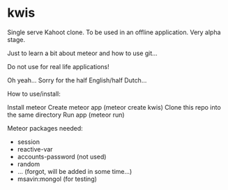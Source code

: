 # kwis
Single serve Kahoot clone. To be used in an offline application. Very alpha stage. 

Just to learn a bit about meteor and how to use git...

Do not use for real life applications!

Oh yeah... Sorry for the half English/half Dutch...


How to use/install:

Install meteor
Create meteor app (meteor create kwis)
Clone this repo into the same directory
Run app (meteor run)

Meteor packages needed:
- session
- reactive-var
- accounts-password (not used)
- random
- ... (forgot, will be added in some time...)
- msavin:mongol (for testing)


